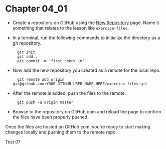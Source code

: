 # Chapter 04_01

- Create a repository on GitHub using the [New Repository](https://github.com/new) page.  Name it something that relates to the lesson like `exercise-files`.

- In a terminal, run the following commands to initialize the directory as a git repository.

        git init
        git add .
        git commit -m 'first check in'

- Now add the new repository you created as a remote for the local repo.

        git remote add origin git@github.com:YOUR_GITHUB_USER_NAME_HERE/exercise-files.git

- After the remote is added, push the files to the remote.

        git push -u origin master

 - Browse to the repository on GitHub.com and reload the page to confirm the files have been properly pushed.

Once the files are hosted on GitHub.com, you're ready to start making changes locally and pushing them to the remote repo.

Test 07